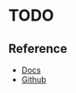 # TODO

## Reference

- [Docs](https://impala.apache.org/impala-docs.html)
- [Github](https://github.com/apache/impala)